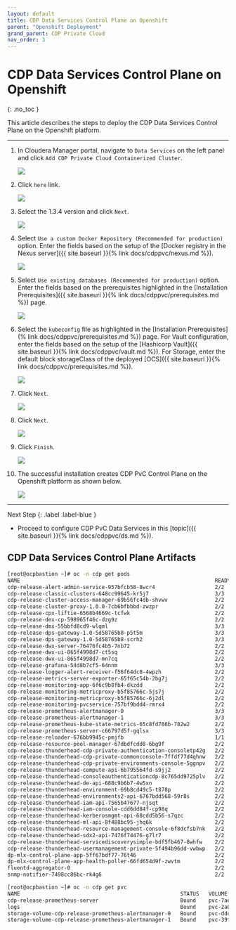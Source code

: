 ```yaml
---
layout: default
title: CDP Data Services Control Plane on Openshift
parent: "Openshift Deployment"
grand_parent: CDP Private Cloud
nav_order: 3
---
```


# CDP Data Services Control Plane on Openshift
{: .no_toc }

This article describes the steps to deploy the CDP Data Services Control Plane on the Openshift platform.

---

1. In Cloudera Manager portal, navigate to `Data Services` on the left panel and click `Add CDP Private Cloud Containerized Cluster`.

    ![](../../assets/images/ocp4/addocp1.png)
    
2. Click `here` link.

    ![](../../assets/images/ocp4/addocp2.png)   

3. Select the 1.3.4 version and click `Next`.

    ![](../../assets/images/ocp4/addocp3.png)  
    
4. Select `Use a custom Docker Repository (Recommended for production)` option. Enter the fields based on the setup of the [Docker registry in the Nexus server]({{ site.baseurl }}{% link docs/cdppvc/nexus.md %}).

    ![](../../assets/images/ocp4/addocp4.png)     

5. Select `Use existing databases (Recommended for production)` option. Enter the fields based on the prerequisites highlighted in the [Installation Prerequisites]({{ site.baseurl }}{% link docs/cdppvc/prerequisites.md %}) page.

    ![](../../assets/images/ocp4/addocp5.png)  
    
6. Select the `kubeconfig` file as highlighted in the [Installation Prerequisites](% link docs/cdppvc/prerequisites.md %}) page. 
For Vault configuration, enter the fields based on the setup of the [Hashicorp Vault]({{ site.baseurl }}{% link docs/cdppvc/vault.md %}). 
For Storage, enter the default block storageClass of the deployed [OCS]({{ site.baseurl }}{% link docs/cdppvc/prerequisites.md %}).

    ![](../../assets/images/ocp4/addocp6.png)  
    
7. Click `Next`.

    ![](../../assets/images/ocp4/addocp7.png)  
    
8. Click `Next`.   

    ![](../../assets/images/ocp4/addocp8.png)  
    
9. Click `Finish`.    

    ![](../../assets/images/ocp4/addocp9.png)  
    
10. The successful installation creates CDP PvC Control Plane on the Openshift platform as shown below.

    ![](../../assets/images/ocp4/addocp10.png)  


---    
   Next Step
   {: .label .label-blue } 
   
- Proceed to configure CDP PvC Data Services in this [topic]({{ site.baseurl }}{% link docs/cdppvc/ds.md %}).

## CDP Data Services Control Plane Artifacts
    
```bash
[root@ocpbastion ~]# oc -n cdp get pods
NAME                                                              READY   STATUS    RESTARTS   AGE
cdp-release-alert-admin-service-957bfcb58-8wcr4                   2/2     Running   0          25h
cdp-release-classic-clusters-648cc99645-kr5j7                     3/3     Running   0          25h
cdp-release-cluster-access-manager-69b56fc4db-shvwv               2/2     Running   0          25h
cdp-release-cluster-proxy-1.0.0-7cb6bfbbbd-zwzpr                  2/2     Running   0          25h
cdp-release-cpx-liftie-6568b4669c-tcfwk                           2/2     Running   0          25h
cdp-release-dex-cp-598965f46c-dzg9z                               2/2     Running   0          25h
cdp-release-dmx-55bbfd8cd9-wlqml                                  3/3     Running   0          25h
cdp-release-dps-gateway-1.0-5d58765b8-p5t5m                       3/3     Running   0          25h
cdp-release-dps-gateway-1.0-5d58765b8-scrh2                       3/3     Running   0          25h
cdp-release-dwx-server-76476fc4b5-7nb72                           2/2     Running   0          25h
cdp-release-dwx-ui-865f4998d7-ct5sq                               2/2     Running   0          25h
cdp-release-dwx-ui-865f4998d7-mn7cq                               2/2     Running   0          25h
cdp-release-grafana-54d8b7cf5-64nnm                               3/3     Running   0          25h
cdp-release-logger-alert-receiver-f56f64dc8-4wpzh                 2/2     Running   0          25h
cdp-release-metrics-server-exporter-65f65c54b-2bg7j               2/2     Running   0          25h
cdp-release-monitoring-app-6f6c9b8fb4-dkzdd                       2/2     Running   0          25h
cdp-release-monitoring-metricproxy-b5f85766c-5js7j                2/2     Running   0          25h
cdp-release-monitoring-metricproxy-b5f85766c-6j2dl                2/2     Running   0          25h
cdp-release-monitoring-pvcservice-757bf9bdd4-rmrx4                2/2     Running   0          25h
cdp-release-prometheus-alertmanager-0                             3/3     Running   0          25h
cdp-release-prometheus-alertmanager-1                             3/3     Running   0          25h
cdp-release-prometheus-kube-state-metrics-65c8fd786b-782w2        2/2     Running   0          25h
cdp-release-prometheus-server-c66797d5f-gqlsx                     3/3     Running   0          25h
cdp-release-reloader-676bb9945c-pmjfb                             1/1     Running   0          25h
cdp-release-resource-pool-manager-67dbdfcdd8-6bg9f                2/2     Running   0          25h
cdp-release-thunderhead-cdp-private-authentication-consoletp42g   2/2     Running   0          25h
cdp-release-thunderhead-cdp-private-commonconsole-7ffdf77d4qhnw   2/2     Running   0          25h
cdp-release-thunderhead-cdp-private-environments-console-5ggnpv   2/2     Running   0          25h
cdp-release-thunderhead-compute-api-6b795564fd-s9jj2              2/2     Running   0          25h
cdp-release-thunderhead-consoleauthenticationcdp-8c765dd9725plv   2/2     Running   0          25h
cdp-release-thunderhead-de-api-688c9b6b7-4w5xn                    2/2     Running   0          25h
cdp-release-thunderhead-environment-69b8cd49c5-t878p              2/2     Running   0          25h
cdp-release-thunderhead-environments2-api-6767bdd568-59r8s        2/2     Running   0          25h
cdp-release-thunderhead-iam-api-7565b47677-njsqt                  2/2     Running   0          25h
cdp-release-thunderhead-iam-console-cdd6dd84f-cp98q               2/2     Running   0          25h
cdp-release-thunderhead-kerberosmgmt-api-68cdd5b56-s7qzc          2/2     Running   0          25h
cdp-release-thunderhead-ml-api-8f488bc95-jhq6k                    2/2     Running   0          25h
cdp-release-thunderhead-resource-management-console-6f8dcfsb7nk   2/2     Running   0          25h
cdp-release-thunderhead-sdx2-api-7476f74476-g7lr7                 2/2     Running   0          25h
cdp-release-thunderhead-servicediscoverysimple-bdf5fb467-8whfw    2/2     Running   0          25h
cdp-release-thunderhead-usermanagement-private-5f494b96dd-vwbwp   2/2     Running   0          25h
dp-mlx-control-plane-app-5ff67bdf77-76t46                         2/2     Running   0          25h
dp-mlx-control-plane-app-health-poller-66fd654d9f-zwvtm           2/2     Running   0          25h
fluentd-aggregator-0                                              2/2     Running   0          25h
snmp-notifier-7498cc86bc-rk4g6                                    2/2     Running   0          25h
```

```bash
[root@ocpbastion ~]# oc -n cdp get pvc
NAME                                                   STATUS   VOLUME                                     CAPACITY   ACCESS MODES   STORAGECLASS                  AGE
cdp-release-prometheus-server                          Bound    pvc-7aea8799-4f24-413e-a3e2-c49c396dbc56   10Gi       RWO            ocs-storagecluster-ceph-rbd   25h
logs                                                   Bound    pvc-2a6dbf72-2bbe-424c-b8af-4c5e65904745   20Gi       RWO            ocs-storagecluster-ceph-rbd   25h
storage-volume-cdp-release-prometheus-alertmanager-0   Bound    pvc-ddcad581-310b-4320-a234-13081c888f9c   2Gi        RWO            ocs-storagecluster-ceph-rbd   25h
storage-volume-cdp-release-prometheus-alertmanager-1   Bound    pvc-39ff2e13-2df2-45ad-88b4-2cd666099842   2Gi        RWO            ocs-storagecluster-ceph-rbd   25h
```

